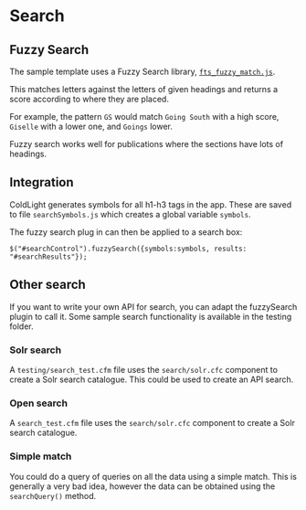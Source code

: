 # Search

## Fuzzy Search

The sample template uses a Fuzzy Search library, [`fts_fuzzy_match.js`](https://github.com/forrestthewoods/lib_fts/blob/master/code/fts_fuzzy_match.js).

This matches letters against the letters of given headings and returns a score according to where they are placed.

For example, the pattern  `GS` would match `Going South` with a high score, `Giselle` with a lower one, and `Goings` lower.

Fuzzy search works well for publications where the sections have lots of headings.

## Integration

ColdLight generates symbols for all h1-h3 tags in the app. These are saved to file `searchSymbols.js` which creates a global variable `symbols`. 

The fuzzy search plug in can then be applied to a search box:

```
$("#searchControl").fuzzySearch({symbols:symbols, results: "#searchResults"});
```

## Other search

If you want to write your own API for search, you can adapt the fuzzySearch plugin to call it. Some sample search functionality is available in the testing folder.

### Solr search

A `testing/search_test.cfm` file uses the `search/solr.cfc` component to create a Solr search catalogue. This could be used to create an API search.

### Open search

A `search_test.cfm` file uses the `search/solr.cfc` component to create a Solr search catalogue. 

### Simple match

You could do a query of queries on all the data using a simple match. This is generally a very bad idea, however the data can be obtained using the `searchQuery()` method.






